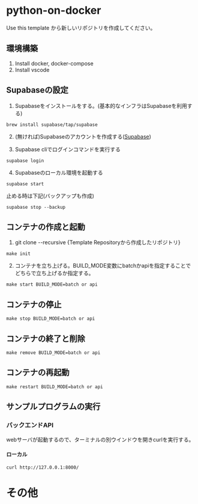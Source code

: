 # python-on-docker

Use this template から新しいリポジトリを作成してください。

## 環境構築

1. Install docker, docker-compose
2. Install vscode

## Supabaseの設定

1. Supabaseをインストールをする。(基本的なインフラはSupabaseを利用する)

```
brew install supabase/tap/supabase
```

2. (無ければ)Supabaseのアカウントを作成する([Supabase](https://supabase.com/))

3. Supabase cliでログインコマンドを実行する

```
supabase login
```

4. Supabaseのローカル環境を起動する

```
supabase start
```

止める時は下記(バックアップも作成)

```
supabase stop --backup
```

## コンテナの作成と起動

1. git clone --recursive {Template Repositoryから作成したリポジトリ}

```
make init
```

2. コンテナを立ち上げる。BUILD_MODE変数にbatchかapiを指定することでどちらで立ち上げるか指定する。<br>

```
make start BUILD_MODE=batch or api
```

## コンテナの停止

```
make stop BUILD_MODE=batch or api
```

## コンテナの終了と削除

```
make remove BUILD_MODE=batch or api
```

## コンテナの再起動

```
make restart BUILD_MODE=batch or api
```

## サンプルプログラムの実行

### バックエンドAPI

webサーバが起動するので、ターミナルの別ウインドウを開きcurlを実行する。

#### ローカル

```
curl http://127.0.0.1:8000/
```

# その他
